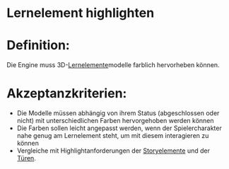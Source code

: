# Lernelement highlighten

# Definition:

Die Engine muss 3D-[Lernelemente](Lernelement-GE.md)modelle farblich hervorheben können.

# Akzeptanzkriterien:

- Die Modelle müssen abhängig von ihrem Status (abgeschlossen oder nicht) mit unterschiedlichen Farben hervorgehoben werden können
- Die Farben sollen leicht angepasst werden, wenn der Spielercharakter nahe genug am Lernelement steht, um mit diesem interagieren zu können
- Vergleiche mit Highlightanforderungen der [Storyelemente](ELG0031.md) und der [Türen](ELG0018.md).
